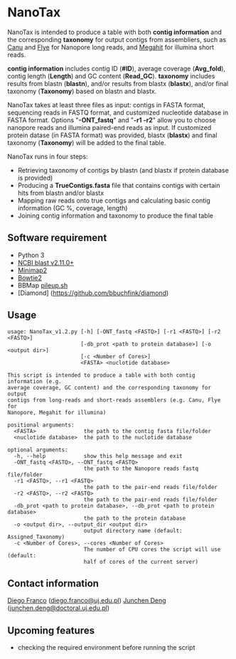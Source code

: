 # NanoTax
NanoTax is intended to produce a table with both **contig information** and the corresponding **taxonomy** for output contigs from assembliers, such as [Canu](https://github.com/marbl/canu) and [Flye](https://github.com/fenderglass/Flye) for Nanopore long reads, and [Megahit](https://github.com/voutcn/megahit) for illumina short reads. 

**contig information** includes contig ID (**#ID**), average coverage (**Avg_fold**), contig length (**Length**) and GC content (**Read_GC**). **taxonomy** includes results from blastn (**blastn**), and/or results from blastx (**blastx**), and/or final taxonomy (**Taxonomy**) based on blastn and blastx. 

NanoTax takes at least three files as input: contigs in FASTA format, sequencing reads in FASTQ format, and customized nucleotide database in FASTA format. Options "**-ONT_fastq**" and "**-r1 -r2**" allow you to choose nanopore reads and illumina paired-end reads as input. If customized protein datase (in FASTA format) was provided, blastx (**blastx**) and final taxonomy (**Taxonomy**) will be added to the final table.

NanoTax runs in four steps: 
* Retrieving taxonomy of contigs by blastn (and blastx if protein database is provided)
* Producing a **TrueContigs.fasta** file that contains contigs with certain hits from blastn and/or blastx 
* Mapping raw reads onto true contigs and calculating basic contig information (GC %, coverage, length)
* Joining contig information and taxonomy to produce the final table

## Software requirement
* Python 3
* [NCBI blast v2.11.0+](https://blast.ncbi.nlm.nih.gov/Blast.cgi?PAGE_TYPE=BlastDocs&DOC_TYPE=Download)
* [Minimap2](https://github.com/lh3/minimap2)
* [Bowtie2](http://bowtie-bio.sourceforge.net/bowtie2/index.shtml)
* BBMap [pileup.sh](https://github.com/BioInfoTools/BBMap/blob/master/sh/pileup.sh)
* [Diamond] (https://github.com/bbuchfink/diamond)

## Usage
```
usage: NanoTax_v1.2.py [-h] [-ONT_fastq <FASTQ>] [-r1 <FASTQ>] [-r2 <FASTQ>]
                       [-db_prot <path to protein database>] [-o <output dir>]
                       [-c <Number of Cores>]
                       <FASTA> <nuclotide database>

This script is intended to produce a table with both contig information (e.g.
average coverage, GC content) and the corresponding taxonomy for output
contigs from long-reads and short-reads assemblers (e.g. Canu, Flye for
Nanopore, Megahit for illumina)

positional arguments:
  <FASTA>               the path to the contig fasta file/folder
  <nuclotide database>  the path to the nuclotide database

optional arguments:
  -h, --help            show this help message and exit
  -ONT_fastq <FASTQ>, --ONT_fastq <FASTQ>
                        the path to the Nanopore reads fastq file/folder
  -r1 <FASTQ>, --r1 <FASTQ>
                        the path to the pair-end reads file/folder
  -r2 <FASTQ>, --r2 <FASTQ>
                        the path to the pair-end reads file/folder
  -db_prot <path to protein database>, --db_prot <path to protein database>
                        the path to the protein database
  -o <output dir>, --output_dir <output dir>
                        output directory name (default: Assigned_Taxonomy)
  -c <Number of Cores>, --cores <Number of Cores>
                        The number of CPU cores the script will use (default:
                        half of cores of the current server)
```

## Contact information
[Diego Franco](https://github.com/diecasfranco) (diego.franco@uj.edu.pl)
[Junchen Deng](https://github.com/junchen-deng) (junchen.deng@doctoral.uj.edu.pl) 

## Upcoming features
* checking the required environment before running the script
